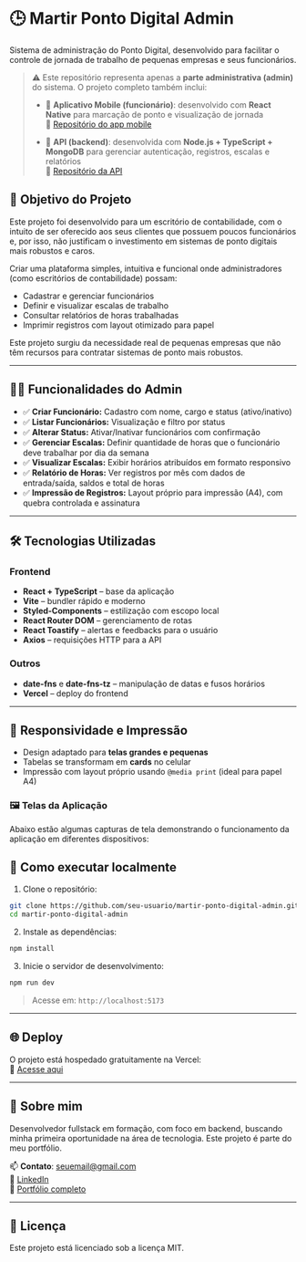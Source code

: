 # 🕒 Martir Ponto Digital Admin

Sistema de administração do Ponto Digital, desenvolvido para facilitar o controle de jornada de trabalho de pequenas empresas e seus funcionários.

> ⚠️ Este repositório representa apenas a **parte administrativa (admin)** do sistema. O projeto completo também inclui:
>
> - 📱 **Aplicativo Mobile (funcionário)**: desenvolvido com **React Native** para marcação de ponto e visualização de jornada  
>   🔗 [Repositório do app mobile](https://github.com/pablomartinsti/martir-ponto-digital-react-native)
>
> - 🔧 **API (backend)**: desenvolvida com **Node.js + TypeScript + MongoDB** para gerenciar autenticação, registros, escalas e relatórios  
>   🔗 [Repositório da API](https://github.com/pablomartinsti/martir-ponto-digital-backend)

## 📌 Objetivo do Projeto

Este projeto foi desenvolvido para um escritório de contabilidade, com o intuito de ser oferecido aos seus clientes que possuem poucos funcionários e, por isso, não justificam o investimento em sistemas de ponto digitais mais robustos e caros.

Criar uma plataforma simples, intuitiva e funcional onde administradores (como escritórios de contabilidade) possam:

- Cadastrar e gerenciar funcionários
- Definir e visualizar escalas de trabalho
- Consultar relatórios de horas trabalhadas
- Imprimir registros com layout otimizado para papel

Este projeto surgiu da necessidade real de pequenas empresas que não têm recursos para contratar sistemas de ponto mais robustos.

---

## 👨‍💼 Funcionalidades do Admin

- ✅ **Criar Funcionário:** Cadastro com nome, cargo e status (ativo/inativo)
- ✅ **Listar Funcionários:** Visualização e filtro por status
- ✅ **Alterar Status:** Ativar/Inativar funcionários com confirmação
- ✅ **Gerenciar Escalas:** Definir quantidade de horas que o funcionário deve trabalhar por dia da semana
- ✅ **Visualizar Escalas:** Exibir horários atribuídos em formato responsivo
- ✅ **Relatório de Horas:** Ver registros por mês com dados de entrada/saída, saldos e total de horas
- ✅ **Impressão de Registros:** Layout próprio para impressão (A4), com quebra controlada e assinatura

---

## 🛠️ Tecnologias Utilizadas

### Frontend

- **React + TypeScript** – base da aplicação
- **Vite** – bundler rápido e moderno
- **Styled-Components** – estilização com escopo local
- **React Router DOM** – gerenciamento de rotas
- **React Toastify** – alertas e feedbacks para o usuário
- **Axios** – requisições HTTP para a API

### Outros

- **date-fns** e **date-fns-tz** – manipulação de datas e fusos horários
- **Vercel** – deploy do frontend

---

## 📸 Responsividade e Impressão

- Design adaptado para **telas grandes e pequenas**
- Tabelas se transformam em **cards** no celular
- Impressão com layout próprio usando `@media print` (ideal para papel A4)

### 🖼️ Telas da Aplicação

Abaixo estão algumas capturas de tela demonstrando o funcionamento da aplicação em diferentes dispositivos:

## 🚀 Como executar localmente

1. Clone o repositório:

```bash
git clone https://github.com/seu-usuario/martir-ponto-digital-admin.git
cd martir-ponto-digital-admin
```

2. Instale as dependências:

```bash
npm install
```

3. Inicie o servidor de desenvolvimento:

```bash
npm run dev
```

> Acesse em: `http://localhost:5173`

---

## 🌐 Deploy

O projeto está hospedado gratuitamente na Vercel:  
📎 [Acesse aqui](https://martir-ponto-digital-admin.vercel.app)

---

## 💼 Sobre mim

Desenvolvedor fullstack em formação, com foco em backend, buscando minha primeira oportunidade na área de tecnologia. Este projeto é parte do meu portfólio.

📫 **Contato**: seuemail@gmail.com  
💼 [LinkedIn](https://linkedin.com/in/seu-usuario)  
📁 [Portfólio completo](https://seu-portfolio.com)

---

## 📝 Licença

Este projeto está licenciado sob a licença MIT.
